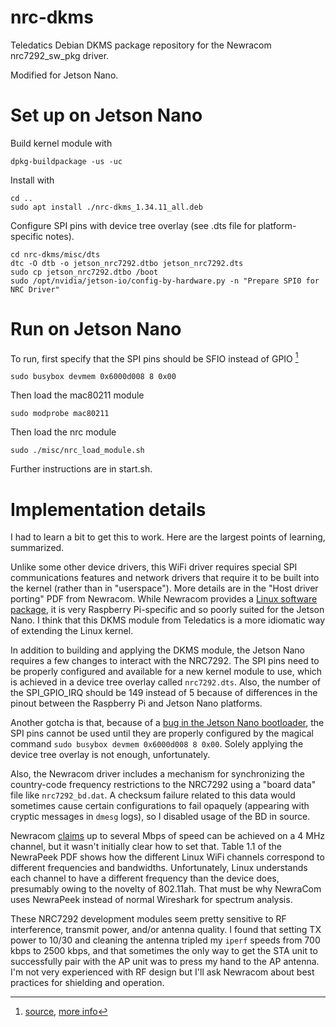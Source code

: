 # nrc-dkms

Teledatics Debian DKMS package repository for the Newracom nrc7292_sw_pkg driver.

Modified for Jetson Nano.

# Set up on Jetson Nano

Build kernel module with
```
dpkg-buildpackage -us -uc
```

Install with
```
cd ..
sudo apt install ./nrc-dkms_1.34.11_all.deb
```

Configure SPI pins with device tree overlay (see .dts file for platform-specific notes).
```
cd nrc-dkms/misc/dts
dtc -O dtb -o jetson_nrc7292.dtbo jetson_nrc7292.dts
sudo cp jetson_nrc7292.dtbo /boot
sudo /opt/nvidia/jetson-io/config-by-hardware.py -n "Prepare SPI0 for NRC Driver"
```

# Run on Jetson Nano

To run, first specify that the SPI pins should be SFIO instead of GPIO [^1]
```
sudo busybox devmem 0x6000d008 8 0x00
```

Then load the mac80211 module
```
sudo modprobe mac80211
```

Then load the nrc module
```
sudo ./misc/nrc_load_module.sh
```

Further instructions are in start.sh.

[^1]: [source](https://forums.developer.nvidia.com/t/cannot-get-spi-to-work/183855), [more info](https://forums.developer.nvidia.com/t/gpio-to-sfio-28-1/52594)

# Implementation details
I had to learn a bit to get this to work. Here are the largest points of learning, summarized.

Unlike some other device drivers, this WiFi driver requires special SPI communications features  and network drivers that require it to be built into the kernel (rather than in "userspace"). More details are in the "Host driver porting" PDF from Newracom. While Newracom provides a [Linux software package](https://github.com/newracom/nrc7292_sw_pkg), it is very Raspberry Pi-specific and so poorly suited for the Jetson Nano. I think that this DKMS module from Teledatics is a more idiomatic way of extending the Linux kernel.

In addition to building and applying the DKMS module, the Jetson Nano requires a few changes to interact with the NRC7292. The SPI pins need to be properly configured and available for a new kernel module to use, which is achieved in a device tree overlay called `nrc7292.dts`. Also, the number of the SPI_GPIO_IRQ should be 149 instead of 5 because of differences in the pinout between the Raspberry Pi and Jetson Nano platforms.

Another gotcha is that, because of a [bug in the Jetson Nano bootloader](https://forums.developer.nvidia.com/t/cannot-get-spi-to-work/183855), the SPI pins cannot be used until they are properly configured by the magical command `sudo busybox devmem 0x6000d008 8 0x00`. Solely applying the device tree overlay is not enough, unfortunately.

Also, the Newracom driver includes a mechanism for synchronizing the country-code frequency restrictions to the NRC7292 using a "board data" file like `nrc7292_bd.dat`. A checksum failure related to this data would sometimes cause certain configurations to fail opaquely (appearing with cryptic messages in `dmesg` logs), so I disabled usage of the BD in source.

Newracom [claims](https://newracom.com/blog/wifi-halow-for-long-range) up to several Mbps of speed can be achieved on a 4 MHz channel, but it wasn't initially clear how to set that. Table 1.1 of the NewraPeek PDF shows how the different Linux WiFi channels correspond to different frequencies and bandwidths. Unfortunately, Linux understands each channel to have a different frequency than the device does, presumably owing to the novelty of 802.11ah. That must be why NewraCom uses NewraPeek instead of normal Wireshark for spectrum analysis.

These NRC7292 development modules seem pretty sensitive to RF interference, transmit power, and/or antenna quality. I found that setting TX power to 10/30 and cleaning the antenna tripled my `iperf` speeds from 700 kbps to 2500 kbps, and that sometimes the only way to get the STA unit to successfully pair with the AP unit was to press my hand to the AP antenna. I'm not very experienced with RF design but I'll ask Newracom about best practices for shielding and operation.